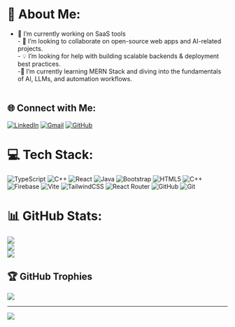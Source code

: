 # 💫 About Me:
- 🔭 I’m currently working on  SaaS tools <br>- 🤝 I’m looking to collaborate on open-source web apps and AI-related projects.  <br>- 💡 I’m looking for help with building scalable backends & deployment best practices.  <br>-🌱 I’m currently learning MERN Stack and diving into the fundamentals of AI, LLMs, and automation workflows.  <br><br>


## 🌐 Connect with Me:
[![LinkedIn](https://img.shields.io/badge/LinkedIn-%230077B5.svg?style=for-the-badge&logo=linkedin&logoColor=white)](https://www.linkedin.com/in/rayyan-asrar-8a44aa31a) 
[![Gmail](https://img.shields.io/badge/Email-D14836?style=for-the-badge&logo=gmail&logoColor=white)](mailto:mrayyanasrar@gmail.com) 
[![GitHub](https://img.shields.io/badge/GitHub-100000?style=for-the-badge&logo=github&logoColor=white)](https://github.com/RayyanAsrar)


# 💻 Tech Stack:
![TypeScript](https://img.shields.io/badge/typescript-%23007ACC.svg?style=for-the-badge&logo=typescript&logoColor=white) ![C++](https://img.shields.io/badge/c++-%2300599C.svg?style=for-the-badge&logo=c%2B%2B&logoColor=white) ![React](https://img.shields.io/badge/react-%2320232a.svg?style=for-the-badge&logo=react&logoColor=%2361DAFB) ![Java](https://img.shields.io/badge/java-%23ED8B00.svg?style=for-the-badge&logo=openjdk&logoColor=white) ![Bootstrap](https://img.shields.io/badge/bootstrap-%238511FA.svg?style=for-the-badge&logo=bootstrap&logoColor=white) ![HTML5](https://img.shields.io/badge/html5-%23E34F26.svg?style=for-the-badge&logo=html5&logoColor=white) ![C++](https://img.shields.io/badge/c++-%2300599C.svg?style=for-the-badge&logo=c%2B%2B&logoColor=white) ![Firebase](https://img.shields.io/badge/firebase-%23039BE5.svg?style=for-the-badge&logo=firebase) ![Vite](https://img.shields.io/badge/vite-%23646CFF.svg?style=for-the-badge&logo=vite&logoColor=white) ![TailwindCSS](https://img.shields.io/badge/tailwindcss-%2338B2AC.svg?style=for-the-badge&logo=tailwind-css&logoColor=white) ![React Router](https://img.shields.io/badge/React_Router-CA4245?style=for-the-badge&logo=react-router&logoColor=white) ![GitHub](https://img.shields.io/badge/github-%23121011.svg?style=for-the-badge&logo=github&logoColor=white) ![Git](https://img.shields.io/badge/git-%23F05033.svg?style=for-the-badge&logo=git&logoColor=white)
# 📊 GitHub Stats:
![](https://github-readme-stats.vercel.app/api?username=RayyanAsrar&theme=dark&hide_border=false&include_all_commits=true&count_private=true)<br/>
![](https://nirzak-streak-stats.vercel.app/?user=RayyanAsrar&theme=dark&hide_border=false)<br/>
![](https://github-readme-stats.vercel.app/api/top-langs/?username=RayyanAsrar&theme=dark&hide_border=false&include_all_commits=true&count_private=true&layout=compact)

## 🏆 GitHub Trophies
![](https://github-profile-trophy.vercel.app/?username=RayyanAsrar&theme=dark&no-frame=false&no-bg=false&margin-w=4)

---
[![](https://visitcount.itsvg.in/api?id=RayyanAsrar&icon=0&color=0)](https://visitcount.itsvg.in)

<!-- Proudly created with GPRM ( https://gprm.itsvg.in ) -->
